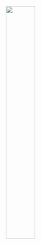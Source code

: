 <div align=center><img src="https://timemachine-blog.oss-cn-beijing.aliyuncs.com/img/congyoujiyu.pic.jpg" width="40%" height="40%"></div>